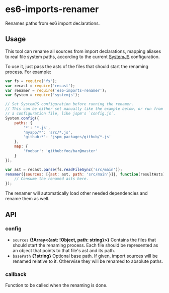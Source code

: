 es6-imports-renamer
===================================

Renames paths from es6 import declarations.

## Usage

This tool can rename all sources from import declarations, mapping aliases to real file system paths, according to the current [SystemJS](https://github.com/systemjs/systemjs) configuration.

To use it, just pass the asts of the files that should start the renaming process. For example:

```javascript
var fs = require('fs');
var recast = require('recast');
var renamer = require('es6-imports-renamer');
var System = require('systemjs');

// Set SystemJS configuration before running the renamer.
// This can be either set manually like the example below, or run from
// a configuration file, like jspm's `config.js`.
System.config({
	paths: {
	    '*': '*.js',
	    'myapp/*': 'src/*.js',
	    'github:*': 'jspm_packages/github/*.js'
	},
	map: {
		'foobar': 'github:foo/bar@master'
	}
});

var ast = recast.parse(fs.readFileSync('src/main'));
renamer({sources: [{ast: ast, path: 'src/main'}]}, function(resultAsts) {
	// Consume the renamed asts here.
});
```

The renamer will automatically load other needed dependencies and rename them as well.

## API

### config

- `sources` **{!Array<{ast: !Object, path: string}>}** Contains the files that should start the renaming process. Each file should be represented as an object that points to that file's ast and its path.
- `basePath` **{?string}** Optional base path. If given, import sources will be renamed relative to it. Otherwise they will be renamed to absolute paths.

### callback
Function to be called when the renaming is done.
